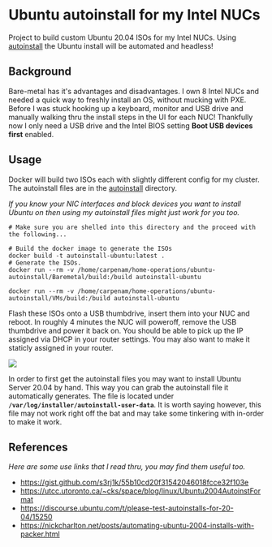 # Ubuntu autoinstall for my Intel NUCs

Project to build custom Ubuntu 20.04 ISOs for my Intel NUCs. Using [autoinstall](https://ubuntu.com/server/docs/install/autoinstall) the Ubuntu install will be automated and headless!

## Background

Bare-metal has it's advantages and disadvantages. I own 8 Intel NUCs and needed a quick way to freshly install an OS, without mucking with PXE. Before I was stuck hooking up a keyboard, monitor and USB drive and manually walking thru the install steps in the UI for each NUC! Thankfully now I only need a USB drive and the Intel BIOS setting **Boot USB devices first** enabled.

## Usage

Docker will build two ISOs each with slightly different config for my cluster. The autoinstall files are in the [autoinstall](./autoinstall) directory.

_If you know your NIC interfaces and block devices you want to install Ubuntu on then using my autoinstall files might just work for you too._

```fish
# Make sure you are shelled into this directory and the proceed with the following...

# Build the docker image to generate the ISOs
docker build -t autoinstall-ubuntu:latest .
# Generate the ISOs. 
docker run --rm -v /home/carpenam/home-operations/ubuntu-autoinstall/Baremetal/build:/build autoinstall-ubuntu

docker run --rm -v /home/carpenam/home-operations/ubuntu-autoinstall/VMs/build:/build autoinstall-ubuntu
```

Flash these ISOs onto a USB thumbdrive, insert them into your NUC and reboot. In roughly 4 minutes the NUC will poweroff, remove the USB thumbdrive and power it back on. You should be able to pick up the IP assigned via DHCP in your router settings. You may also want to make it staticly assigned in your router.

![](https://i.kym-cdn.com/photos/images/original/000/634/985/2d7.gif)

In order to first get the autoinstall files you may want to install Ubuntu Server 20.04 by hand. This way you can grab the autoinstall file it automatically generates.
The file is located under **`/var/log/installer/autoinstall-user-data`**. It is worth saying however, this file may not work right off the bat and may take some tinkering with in-order to make it work.

## References

_Here are some use links that I read thru, you may find them useful too._

- https://gist.github.com/s3rj1k/55b10cd20f31542046018fcce32f103e
- https://utcc.utoronto.ca/~cks/space/blog/linux/Ubuntu2004AutoinstFormat
- https://discourse.ubuntu.com/t/please-test-autoinstalls-for-20-04/15250
- https://nickcharlton.net/posts/automating-ubuntu-2004-installs-with-packer.html
